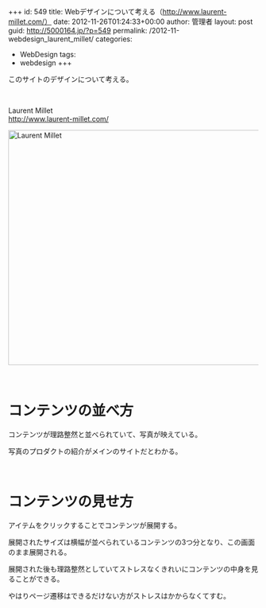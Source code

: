 +++
id: 549
title: Webデザインについて考える（http://www.laurent-millet.com/）
date: 2012-11-26T01:24:33+00:00
author: 管理者
layout: post
guid: http://5000164.jp/?p=549
permalink: /2012-11-webdesign_laurent_millet/
categories:
  - WebDesign
tags:
  - webdesign
+++
&nbsp;

このサイトのデザインについて考える。

&nbsp;

Laurent Millet  
<http://www.laurent-millet.com/>

[<img style="background-image: none; border-bottom: 0px; border-left: 0px; padding-left: 0px; padding-right: 0px; display: block; float: none; margin-left: auto; border-top: 0px; margin-right: auto; border-right: 0px; padding-top: 0px" title="Laurent Millet" border="0" alt="Laurent Millet" src="http://5000164.jp/wp-content/uploads/2012/11/Laurent-Millet_thumb.png" width="640" height="473" />](http://5000164.jp/wp-content/uploads/2012/11/Laurent-Millet.png)

&nbsp;

# コンテンツの並べ方

コンテンツが理路整然と並べられていて、写真が映えている。

写真のプロダクトの紹介がメインのサイトだとわかる。

&nbsp;

# コンテンツの見せ方

アイテムをクリックすることでコンテンツが展開する。

展開されたサイズは横幅が並べられているコンテンツの3つ分となり、この画面のまま展開される。

展開された後も理路整然としていてストレスなくきれいにコンテンツの中身を見ることができる。

やはりページ遷移はできるだけない方がストレスはかからなくてすむ。
